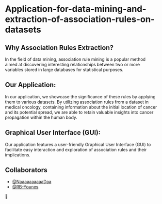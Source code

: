 # Application-for-data-mining-and-extraction-of-association-rules-on-datasets

## Why Association Rules Extraction?

In the field of data mining, association rule mining is a popular method aimed at discovering interesting relationships between two or more variables stored in large databases for statistical purposes.

## Our Application:

In our application, we showcase the significance of these rules by applying them to various datasets. By utilizing association rules from a dataset in medical oncology, containing information about the initial location of cancer and its potential spread, we are able to retain valuable insights into cancer propagation within the human body.

## Graphical User Interface (GUI):

Our application features a user-friendly Graphical User Interface (GUI) to facilitate easy interaction and exploration of association rules and their implications.

## Collaborators
- [@NaaaaaaaaaaDaa](https://github.com/NaaaaaaaaaaDaa)
- [@RB-Younes](https://github.com/RB-Younes)
  
🚀

